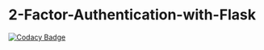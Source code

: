 # 2-Factor-Authentication-with-Flask
[![Codacy Badge](https://api.codacy.com/project/badge/Grade/6b6c29ae68a64569ae73f24d7e05c5ec)](https://app.codacy.com/app/AnthonyLimo/2-Factor-Authentication-with-Flask?utm_source=github.com&utm_medium=referral&utm_content=AnthonyLimo/2-Factor-Authentication-with-Flask&utm_campaign=Badge_Grade_Dashboard)